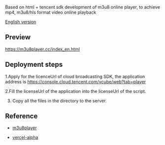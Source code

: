 Based on html + tencent sdk development of m3u8 online player, to achieve mp4, m3u8/hls format video online playback

[English version](https://github.com/geeeeeeeek/m3u8player/blob/main/README-en.md)


## Preview

https://m3u8player.cc/index_en.html


## Deployment steps

1.Apply for the licenceUrl of cloud broadcasting SDK, the application address is https://console.cloud.tencent.com/vcube/web?tab=player

2.Fill the licenseUrl of the application into the licenseUrl of the script.

3. Copy all the files in the directory to the server.



## Reference

- [m3u8player](https://m3u8player-cm4.pages.dev/)

- [vercel-alpha](https://m3u8player-alpha.vercel.app/)


